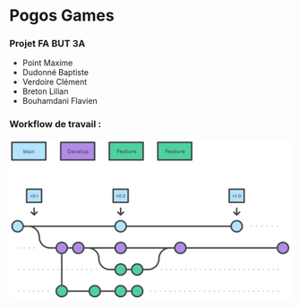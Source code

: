# Pogos Games 

### Projet FA BUT 3A

- Point Maxime
- Dudonné Baptiste
- Verdoire Clément
- Breton Lilian
- Bouhamdani Flavien

### Workflow de travail : 

![Workflow](../git_workflow.svg)
